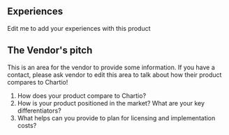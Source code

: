 ## Experiences

Edit me to add your experiences with this product

## The Vendor's pitch

This is an area for the vendor to provide some information. If you have a contact, please ask vendor to edit this area to talk about how their product compares to Chartio!

1. How does your product compare to Chartio?
2. How is your product positioned in the market? What are your key differentiators?
3. What helps can you provide to plan for licensing and implementation costs?

